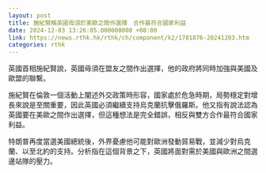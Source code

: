 ```yaml
---
layout: post
title: 施紀賢稱英國毋須於美歐之間作選擇　合作最符合國家利益
date: 2024-12-03 13:26:05.000000000 +08:00
link: https://news.rthk.hk/rthk/ch/component/k2/1781876-20241203.htm
categories: rthk
---
```


英國首相施紀賢說，英國毋須在盟友之間作出選擇，他的政府將同時加強與美國及歐盟的聯繫。

施紀賢在倫敦一個活動上闡述外交政策時形容，國家處於危急時期，局勢穩定對增長來說是至關重要，因此英國必須繼續支持烏克蘭抗擊俄羅斯。他又指有說法認為英國要在美歐之間作出選擇，但這種想法是完全錯誤，相反與雙方合作最符合國家利益。

特朗普再度當選美國總統後，外界憂慮他可能對歐洲發動貿易戰，並減少對烏克蘭、以至北約的支持。分析指在這個背景之下，英國將面對需於美國與歐洲之間選邊站隊的壓力。
